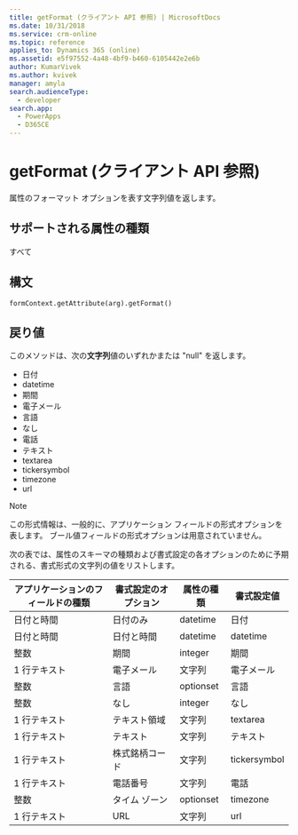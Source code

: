 ```yaml
---
title: getFormat (クライアント API 参照) | MicrosoftDocs
ms.date: 10/31/2018
ms.service: crm-online
ms.topic: reference
applies_to: Dynamics 365 (online)
ms.assetid: e5f97552-4a48-4bf9-b460-6105442e2e6b
author: KumarVivek
ms.author: kvivek
manager: amyla
search.audienceType:
  - developer
search.app:
  - PowerApps
  - D365CE
---
```

# <a name="getformat-client-api-reference"></a>getFormat (クライアント API 参照)



属性のフォーマット オプションを表す文字列値を返します。 

## <a name="attribute-types-supported"></a>サポートされる属性の種類

すべて

## <a name="syntax"></a>構文

`formContext.getAttribute(arg).getFormat()`

## <a name="return-value"></a>戻り値

このメソッドは、次の**文字列**値のいずれかまたは "null" を返します。

- 日付
- datetime
- 期間
- 電子メール
- 言語
- なし
- 電話
- テキスト
- textarea
- tickersymbol
- timezone
- url

> [!NOTE]
> この形式情報は、一般的に、アプリケーション フィールドの形式オプションを表します。 ブール値フィールドの形式オプションは用意されていません。

次の表では、属性のスキーマの種類および書式設定の各オプションのために予期される、書式形式の文字列の値をリストします。

| アプリケーションのフィールドの種類 | 書式設定のオプション | 属性の種類 | 書式設定値|
|----------------------------|-------------------|--------------------|------------------|
| 日付と時間              | 日付のみ         | datetime           | 日付             |
| 日付と時間              | 日付と時間     | datetime           | datetime         |
| 整数               | 期間          | integer            | 期間         |
| 1 行テキスト        | 電子メール            | 文字列             | 電子メール            |
| 整数               | 言語          | optionset          | 言語         |
| 整数               | なし​​              | integer            | なし             |
| 1 行テキスト        | テキスト領域         | 文字列             | textarea         |
| 1 行テキスト        | テキスト              | 文字列             | テキスト             |
| 1 行テキスト        | 株式銘柄コード     | 文字列             | tickersymbol     |
| 1 行テキスト        | 電話番号             | 文字列             | 電話            |
| 整数               | タイム ゾーン         | optionset          | timezone         |
| 1 行テキスト        | URL               | 文字列             | url 
